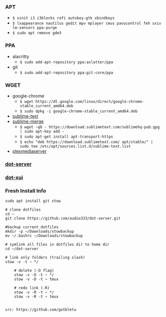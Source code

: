 ### APT
* `$ xinit i3 i3blocks rofi autokey-gtk xbindkeys`
* `$ lxappearance nautilus gedit mpv mplayer cmus pavucontrol feh sxiv lm-sensors ppa-purge`
* `$ sudo apt remove gdm3`

### PPA
* alacritty
  * `$ sudo add-apt-repository ppa:aslatter/ppa`
* git
  * `$ sudo add-apt-repository ppa:git-core/ppa`

### WGET
* google-chrome
  * `$ wget https://dl.google.com/linux/direct/google-chrome-stable_current_amd64.deb`
  * `$ sudo dpkg -i google-chrome-stable_current_amd64.deb`
* [sublime-text](https://www.sublimetext.com/docs/linux_repositories.html#apt)  
* [sublime-merge](https://www.sublimemerge.com/docs/linux_repositories#apt)
  * `$ wget -qO - https://download.sublimetext.com/sublimehq-pub.gpg | sudo apt-key add -`
  * `$ sudo apt-get install apt-transport-https`
  * `$ echo "deb https://download.sublimetext.com/ apt/stable/" | sudo tee /etc/apt/sources.list.d/sublime-text.list`
* [plexmediaserver](https://medium.com/@TechHutTV/turning-an-old-pc-laptop-into-a-media-server-84619f647a12)

### [dot-server](https://github.com/audio333/dot-server)
### [dot-xui](https://github.com/audio333/dot-xui)

### Fresh Install Info
    sudo apt install git stow

    # clone dotfiles
    cd ~
    git clone https://github.com/audio333/dot-server.git

    #backup current dotfiles
    mkdir -p ~/Downloads/stowbackup
    mv ~/.bashrc ~/Downloads/stowbackup

    # symlink all files in dotfiles dir to home dir
    cd ~/dot-server

    # link only folders (trailing slash)
    stow -v -t ~ */

        # delete (-D flag)
        stow -v -D -t ~ */
        stow -v -D -t ~ tmux

        # redo link (-R)
        stow -v -R -t ~ */
        stow -v -R -t ~ tmux


    src: https://github.com/gotbletu

